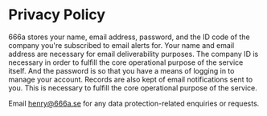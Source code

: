 # Privacy Policy

666a stores your name, email address, password, and the ID code of the company you're subscribed to email alerts for. Your name and email address are necessary for email deliverability purposes. The company ID is necessary in order to fulfill the core operational purpose of the service itself. And the password is so that you have a means of logging in to manage your account. Records are also kept of email notifications sent to you. This is necessary to fulfill the core operational purpose of the service.

Email henry@666a.se for any data protection-related enquiries or requests.
